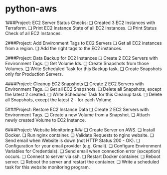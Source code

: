 # python-aws
1###Project: EC2 Server Status Checks:
❏ Created 3 EC2 Instances with Terraform.
❏ Print EC2 Instance State of all EC2 Instances.
❏ Print Status Check of all EC2 Instances.

2###Project: Add Environment Tags to EC2 Servers
❏ Get all EC2 instances from a region.
❏ Add the right tags to the EC2 instances.

3###Project: Data Backup for EC2 Instances
❏ Create 2 EC2 Servers with Environment Tags.
❏ Get Volume Ids.
❏ Create Snapshots from those Volumes.
❏ Write Scheduled Task for this Backup task.
❏ Create Snapshots only for Production Servers.

4###Project: Cleanup EC2 Snapshots
❏ Create 2 EC2 Servers with Environment Tags.
❏ Get all EC2 Snapshots.
❏ Delete all Snapshots, except the latest 2 created.
❏ Write Scheduled Task for this Cleanup task.
❏ Delete all Snapshots, except the latest 2 - for each Volume.

5###Project: Restore EC2 Instance Data
❏ Create 2 EC2 Servers with Environment Tags.
❏ Create a new Volume from a Snapshot.
❏ Attach newly created Volume to EC2 Instance.

6###Project: Website Monitoring:###
❏ Create Server on AWS.
❏ Install Docker.
❏ Run nginx container.
❏ Validate Requests to nginx website.
❏ Send email when Website is down (not HTTP Status 200 - OK).
❏ Configuration for your email provider (e.g. Gmail).
❏ Configure Environment Variables for Credentials).
❏ Send email when connection error (exception) occurs.
❏ Connect to server via ssh.
❏ Restart Docker container.
❏ Reboot server.
❏ Reboot the server and restart the container.
❏ Write a scheduled task for this website monitoring program.
